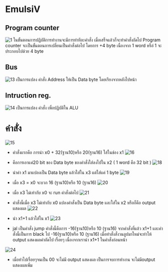 # EmulsiV
## Program counter
![1](https://user-images.githubusercontent.com/98943979/160837407-35385d10-05c6-4746-832c-0570de1e743f.png)
ในขั้นตอนการปฏิบัติการทำงานจะมีการทำทีละคำสั่ง เมื่อเสร็จแล้วก็จะทำคำสั่งถัดไป  Program counter จะเป็นขั้นตอนการเปลี่ยนเป็นคำสั่งต่อไป โดยการ +4  byte เนื่องจาก 1 word หรือ่ 1 จะประกอบไปด้วย 4  byte
## Bus
![13](https://user-images.githubusercontent.com/98943979/160891057-2614b903-b787-4455-8dcd-818c469ef472.png)
เป็นการแปลง คำสั่ง Address ให้เป็น Data byte โดยเรียงจากหลังไปหน้า
## Intruction reg.
![14](https://user-images.githubusercontent.com/98943979/160883389-29c1a033-f7fd-4257-840a-be9838db7f1f.png)
เป็นการแปลง คำสั่ง เพื่อปฏิบัติใน ALU
# คำสั่ง
 ![15](https://user-images.githubusercontent.com/98943979/160891170-81fed520-37fe-4b97-9324-42a84b513b47.png)
- คำสั่งแรกคือ การนำ x0 + 32(ฐาน10)หรือ 20(ฐาน16) ใส่ในช่อง x1 
![16](https://user-images.githubusercontent.com/98943979/160887820-811425cd-db52-4050-8393-e738980bd4b5.png)
- คือการเอาแค่20 bit ของ Data byte ของคำสั่งใส่ลงไปใน x2 ( 1 word คือ 32 bit )
![18](https://user-images.githubusercontent.com/98943979/160888721-ff6a93e8-b971-4157-ac27-407d9380e090.png)
- นำค่า x1 มาแปลงเป็น Data byte แล้วใส่ใน x3 แต่ใส่แค่ 1 byte
![19](https://user-images.githubusercontent.com/98943979/160961339-a5e734f7-a13d-4328-8112-d1d25ba0d123.png)

- เมื่อ x3 = x0  จะบวก 16 (ฐาน10)หรือ 10 (ฐาน16) 
![20](https://user-images.githubusercontent.com/98943979/160958910-6d212790-f436-4ddb-90b9-29e370dead0c.png)
- เมื่อ x3 ไม่เท่ากับ x0 จะ run คำสั่งต่อไป
![21](https://user-images.githubusercontent.com/98943979/160959238-c0523d26-e142-4f3b-8a0a-2e7f0e089111.png)
- คำสั่งนี้เมื่อ x3 ไม่เท่ากับ x0 แปลงคำสั่งเป็น Data byte และใส่ใน x2 หรือก็คือ output แสดงผล
![22](https://user-images.githubusercontent.com/98943979/160959667-f74a8962-7831-4524-97f1-4a913d93cfc8.jpeg)
- นำ x1+1 แล้วใส่ใน x1 
![23](https://user-images.githubusercontent.com/98943979/160959694-c2e7f448-9070-48e3-93ea-e550ce99f2cf.jpeg)
- jal เป็นคำสั่ง jump คำสั่งนี้คือการ -16(ฐาน10)หรือ 10 (ฐาน16) จากคำสั่งที่แล้ว x1+1 และคำสั่งนี้เป็นการ black ไป -16(ฐาน10)หรือ 10 (ฐาน16) เมื่อทำสั่งสั่งวนลูปมาใหม่จะทำให้ output แสดงผลค่าถัดไป
เรื่อยๆ เนื่องจากเรานำ x1+1 ในคำสั่งก่อนหน้า

![24](https://user-images.githubusercontent.com/98943979/160961011-6c35400b-7365-4040-aef5-a07f7559a049.jpeg)
- เมื่อทำไปเรื่อยๆจนเป็น 00 จะไม่มี output แสดงผล เป็นการจบการทำงาน จะไม่มีoutput แสดงผลเพิ่ม
